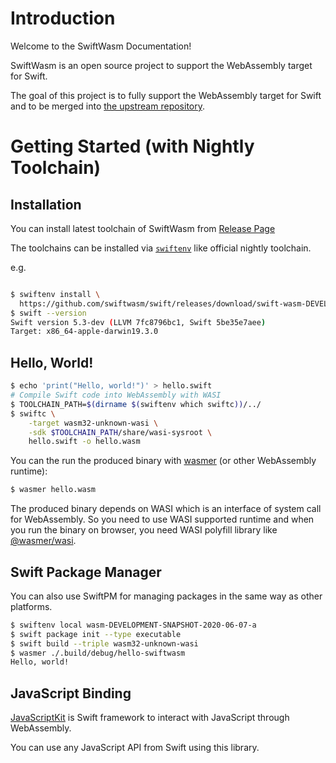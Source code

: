 # Introduction

Welcome to the SwiftWasm Documentation!

SwiftWasm is an open source project to support the WebAssembly target for Swift.

The goal of this project is to fully support the WebAssembly target for Swift and to be merged into 
[the upstream repository](https://github.com/apple/swift).

# Getting Started (with Nightly Toolchain)

## Installation

You can install latest toolchain of SwiftWasm from [Release Page](https://github.com/swiftwasm/swift/releases)

The toolchains can be installed via [`swiftenv`](https://github.com/kylef/swiftenv) like official nightly toolchain.

e.g.
```sh

$ swiftenv install \
  https://github.com/swiftwasm/swift/releases/download/swift-wasm-DEVELOPMENT-SNAPSHOT-2020-06-07-a/swift-wasm-DEVELOPMENT-SNAPSHOT-2020-06-07-a-osx.tar.gz
$ swift --version
Swift version 5.3-dev (LLVM 7fc8796bc1, Swift 5be35e7aee)
Target: x86_64-apple-darwin19.3.0
```

## Hello, World!

```sh
$ echo 'print("Hello, world!")' > hello.swift
# Compile Swift code into WebAssembly with WASI
$ TOOLCHAIN_PATH=$(dirname $(swiftenv which swiftc))/../
$ swiftc \
    -target wasm32-unknown-wasi \
    -sdk $TOOLCHAIN_PATH/share/wasi-sysroot \
    hello.swift -o hello.wasm
```

You can the run the produced binary with [wasmer](https://wasmer.io/) (or other WebAssembly runtime):

```sh
$ wasmer hello.wasm
```

The produced binary depends on WASI which is an interface of system call for WebAssembly.
So you need to use WASI supported runtime and when you run the binary on browser, you need WASI polyfill library like [@wasmer/wasi](https://github.com/wasmerio/wasmer-js/tree/master/packages/wasi).

## Swift Package Manager

You can also use SwiftPM for managing packages in the same way as other platforms.

```sh
$ swiftenv local wasm-DEVELOPMENT-SNAPSHOT-2020-06-07-a
$ swift package init --type executable
$ swift build --triple wasm32-unknown-wasi
$ wasmer ./.build/debug/hello-swiftwasm
Hello, world!
```


## JavaScript Binding

[JavaScriptKit](https://github.com/kateinoigakukun/JavaScriptKit) is Swift framework to interact with JavaScript through WebAssembly.

You can use any JavaScript API from Swift using this library.
